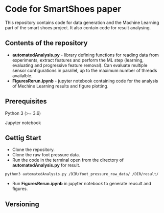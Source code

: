 # Code for SmartShoes paper
This repository contains code for data generation and the Machine Learning part of the smart shoes project. It also contain code for result analysing.

## Contents of the repository
* **automatedAnalysis.py** - library defining functions for reading data from experiments, extract features and perform the ML step (learning, evaluating and progressive feature removal). Can evaluate multiple sensor configurations in parallel, up to the maximum number of threads availalble.
* **FiguresRerun.ipynb** - jupyter notebook containing code for the analysis of Mechine Learning results and figure plotting.

## Prerequisites
Python 3 (>= 3.6)

Jupyter notebook

## Gettig Start
* Clone the repository.
* Clone the raw foot pressure data.
* Run the code in the terminal open from the directory of **automatedAnalysis.py** for result.
```bash
python3 automatedAnalysis.py /DIR/foot_pressure_raw_data/ /DIR/result/
```
* Run **FiguresRerun.ipynb** in jupyter notebook to generate reusult and figures.

## Versioning


